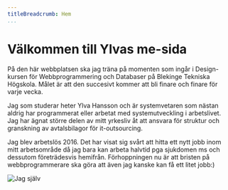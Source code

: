 ```yaml
---
titleBreadcrumb: Hem
...
```


Välkommen till Ylvas me-sida
===============================

På den här webbplatsen ska jag träna på momenten som ingår i Design-kursen
för Webbprogrammering och Databaser på Blekinge Tekniska Högskola. Målet är att
den succesivt kommer att bli finare och finare för varje vecka.

Jag som studerar heter Ylva Hansson och är systemvetaren som nästan aldrig har
programmerat eller arbetat med systemutveckling i arbetslivet. Jag har ägnat
större delen av mitt yrkesliv åt att ansvara för struktur och granskning av
avtalsbilagor för it-outsourcing.

Jag blev arbetslös 2016. Det har visat sig svårt att hitta ett nytt jobb inom
mitt arbetsområde då jag bara kan arbeta halvtid pga sjukdomen ms och dessutom
företrädesvis hemifrån. Förhoppningen nu är att bristen på webbprogrammerare
ska göra att även jag kanske kan få ett litet jobb:)

![Jag själv](img/img_0339.jpg)
